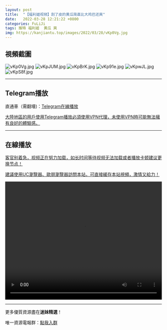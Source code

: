 ```yaml
---
layout: post
title:  "【福利姬视频】刮了皮的黄瓜简直比大鸡巴还爽"
date:   2022-03-28 12:21:22 +0800
categories: FuLiJi
tags: 推特 福利姬  黄瓜 爽
img: https://kanjiantu.top/images/2022/03/28/vKp0Vg.jpg
---
```



## 視頻截圖

![vKp0Vg.jpg](https://kanjiantu.top/images/2022/03/28/vKp0Vg.jpg)
![vKpJUM.jpg](https://kanjiantu.top/images/2022/03/28/vKpJUM.jpg)
![vKpBrK.jpg](https://kanjiantu.top/images/2022/03/28/vKpBrK.jpg)
![vKp91e.jpg](https://kanjiantu.top/images/2022/03/28/vKp91e.jpg)
![vKpwJL.jpg](https://kanjiantu.top/images/2022/03/28/vKpwJL.jpg)
![vKpS8f.jpg](https://kanjiantu.top/images/2022/03/28/vKpS8f.jpg)

* * *
## Telegram播放

直通車（需翻墻)：[Telegram在線播放](https://t.me/mimeijingxuan/398)

<u>大陸地區的用戶使用Telegram播放必須使用VPN代理，未使用VPN時可能無法擁有良好的體驗感。</u> 
* * *
## 在線播放
<u>客官别着急，视频正在努力加载，如长时间等待视频无法加载或者播放卡顿建议更换节点！</u>

<u>建議使用UC瀏覽器、歐朋瀏覽器訪問本站，可直接緩存本站視頻，激情又給力！</u>
<center><video src="https://cdn.publer.io/uploads/videos/6246ad12db279736bfa80c8e/50425e30115d76f586915b6dbcaf5dcf.mp4" width="100%" height="380px" controls="controls"></video></center>


* * *
更多優質資源盡在**迷妹精選**！

唯一資源電報群：[點我入群](https://t.me/mimeijingxuan)


